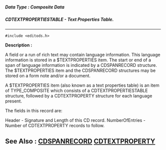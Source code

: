 ##### Data Type : Composite Data
##### CDTEXTPROPERTIESTABLE - Text Properties Table.
---
```
#include <editods.h>
```
**Description :**

A field or a run of rich text may contain language information. This language 
information is stored in a $TEXTPROPERTIES item. The start or end of a span of 
language information is indicated by a CDSPANRECORD structure. The 
$TEXTPROPERTIES item and the CDSPANRECORD structures may be stored on a form 
note and/or a document.

A $TEXTPROPERTIES item (also known as a text properties table) is an item of 
TYPE_COMPOSITE which consists of a CDTEXTPROPERTIESTABLE structure, followed by 
a CDTEXTPROPERTY structure for each language present. 

The fields in this record are:

Header -     Signature and Length of this CD record.
NumberOfEntries - Number of CDTEXTPROPERTY records to follow. 

**See Also :**
[CDSPANRECORD](/domino-c-api-docs/reference/Data/CDSPANRECORD)
[CDTEXTPROPERTY](/domino-c-api-docs/reference/Data/CDTEXTPROPERTY)
---

